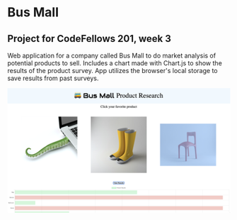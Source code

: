 # Bus Mall

## Project for CodeFellows 201, week 3

Web application for a company called Bus Mall to do market analysis of potential products to sell. Includes a chart made with Chart.js to show the results of the product survey. App utilizes the browser's local storage to save results from past surveys.

![screenshot](img/screenshot.png)
